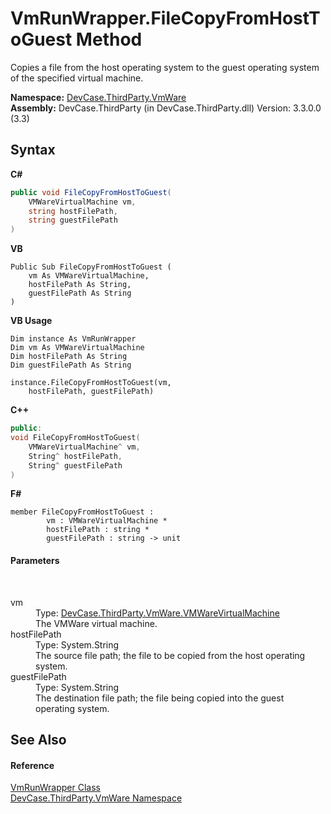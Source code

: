 # VmRunWrapper.FileCopyFromHostToGuest Method 
 

Copies a file from the host operating system to the guest operating system of the specified virtual machine.

**Namespace:**&nbsp;<a href="N_DevCase_ThirdParty_VmWare">DevCase.ThirdParty.VmWare</a><br />**Assembly:**&nbsp;DevCase.ThirdParty (in DevCase.ThirdParty.dll) Version: 3.3.0.0 (3.3)

## Syntax

**C#**<br />
``` C#
public void FileCopyFromHostToGuest(
	VMWareVirtualMachine vm,
	string hostFilePath,
	string guestFilePath
)
```

**VB**<br />
``` VB
Public Sub FileCopyFromHostToGuest ( 
	vm As VMWareVirtualMachine,
	hostFilePath As String,
	guestFilePath As String
)
```

**VB Usage**<br />
``` VB Usage
Dim instance As VmRunWrapper
Dim vm As VMWareVirtualMachine
Dim hostFilePath As String
Dim guestFilePath As String

instance.FileCopyFromHostToGuest(vm, 
	hostFilePath, guestFilePath)
```

**C++**<br />
``` C++
public:
void FileCopyFromHostToGuest(
	VMWareVirtualMachine^ vm, 
	String^ hostFilePath, 
	String^ guestFilePath
)
```

**F#**<br />
``` F#
member FileCopyFromHostToGuest : 
        vm : VMWareVirtualMachine * 
        hostFilePath : string * 
        guestFilePath : string -> unit 

```


#### Parameters
&nbsp;<dl><dt>vm</dt><dd>Type: <a href="T_DevCase_ThirdParty_VmWare_VMWareVirtualMachine">DevCase.ThirdParty.VmWare.VMWareVirtualMachine</a><br />The VMWare virtual machine.</dd><dt>hostFilePath</dt><dd>Type: System.String<br />The source file path; the file to be copied from the host operating system.</dd><dt>guestFilePath</dt><dd>Type: System.String<br />The destination file path; the file being copied into the guest operating system.</dd></dl>

## See Also


#### Reference
<a href="T_DevCase_ThirdParty_VmWare_VmRunWrapper">VmRunWrapper Class</a><br /><a href="N_DevCase_ThirdParty_VmWare">DevCase.ThirdParty.VmWare Namespace</a><br />